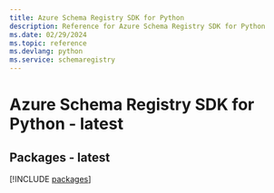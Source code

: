 ```yaml
---
title: Azure Schema Registry SDK for Python
description: Reference for Azure Schema Registry SDK for Python
ms.date: 02/29/2024
ms.topic: reference
ms.devlang: python
ms.service: schemaregistry
---
```

# Azure Schema Registry SDK for Python - latest
## Packages - latest
[!INCLUDE [packages](schema-registry-index.md)]